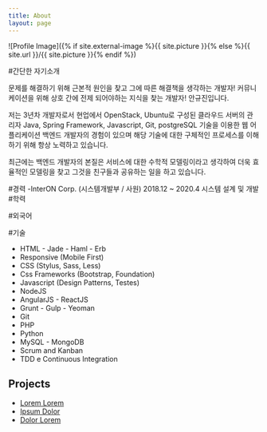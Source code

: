 ```yaml
---
title: About
layout: page
---
```

![Profile Image]({% if site.external-image %}{{ site.picture }}{% else %}{{ site.url }}/{{ site.picture }}{% endif %})

#간단한 자기소개
 
 문제를 해결하기 위해 근본적 원인을 찾고 그에 따른 해결책을 생각하는 개발자! 
 커뮤니케이션을 위해 상호 간에 전제 되어야하는 지식을 찾는 개발자!
 안규진입니다. 


 저는 3년차 개발자로서 현업에서 OpenStack, Ubuntu로 구성된 클라우드 서버의 관리자  Java, Spring Framework, Javascript, Git, postgreSQL 기술을 이용한 웹 어플리케이션 백엔드 개발자의 경험이 있으며 해당 기술에 대한 구체적인 프로세스를 이해하기 위해 항상 노력하고 있습니다.


 최근에는 백엔드 개발자의 본질은 서비스에 대한 수학적 모델링이라고 생각하여 더욱 효율적인 모델링을 찾고 그것을 친구들과 공유하는 일을 하고 있습니다. 

#경력
	-InterON Corp. (시스템개발부 / 사원)
	2018.12 ~ 2020.4
	시스템 설계 및 개발
#학력

#외국어

#기술

<ul class="skill-list">
	<li>HTML - Jade - Haml - Erb</li>
	<li>Responsive (Mobile First)</li>
	<li>CSS (Stylus, Sass, Less)</li>
	<li>Css Frameworks (Bootstrap, Foundation)</li>
	<li>Javascript (Design Patterns, Testes)</li>
	<li>NodeJS</li>
	<li>AngularJS - ReactJS</li>
	<li>Grunt - Gulp - Yeoman</li>
	<li>Git</li>
	<li>PHP</li>
	<li>Python</li>
	<li>MySQL - MongoDB</li>
	<li>Scrum and Kanban</li>
	<li>TDD e Continuous Integration</li>
</ul>

<h2>Projects</h2>

<ul>
	<li><a href="https://github.com/">Lorem Lorem</a></li>
	<li><a href="https://github.com/">Ipsum Dolor</a></li>
	<li><a href="https://github.com/">Dolor Lorem</a></li>
</ul>

